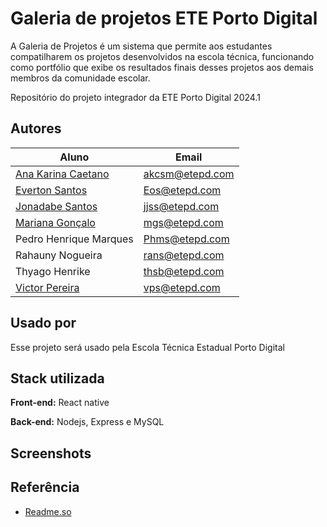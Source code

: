 
# Galeria de projetos ETE Porto Digital


A Galeria de Projetos é um sistema que permite aos estudantes compatilharem os projetos desenvolvidos na escola técnica, funcionando como portfólio que exibe os resultados finais desses projetos aos demais membros da comunidade escolar.

Repositório do projeto integrador da ETE Porto Digital 2024.1


## Autores

|Aluno                           | Email |
|---------------------------------------|--------------|
| [Ana Karina Caetano](https://github.com/AnaK-Caetano)| akcsm@etepd.com |
| [Everton Santos](https://github.com/everton-ods)  |Eos@etepd.com|
| [Jonadabe Santos](https://github.com/JonnadabeSantos) |jjss@etepd.com|
| [Mariana Gonçalo](https://github.com/Mariianah-Santos)|mgs@etepd.com|
| Pedro Henrique Marques| Phms@etepd.com |
| Rahauny Nogueira | rans@etepd.com |
| Thyago Henrike | thsb@etepd.com  |
| [Victor Pereira](https://github.com/victorPereira2) | vps@etepd.com|




## Usado por

Esse projeto será usado pela Escola Técnica Estadual Porto Digital


## Stack utilizada

**Front-end:** React native

**Back-end:** Nodejs, Express e MySQL


## Screenshots


## Referência

 - [Readme.so](https://readme.so/pt)
